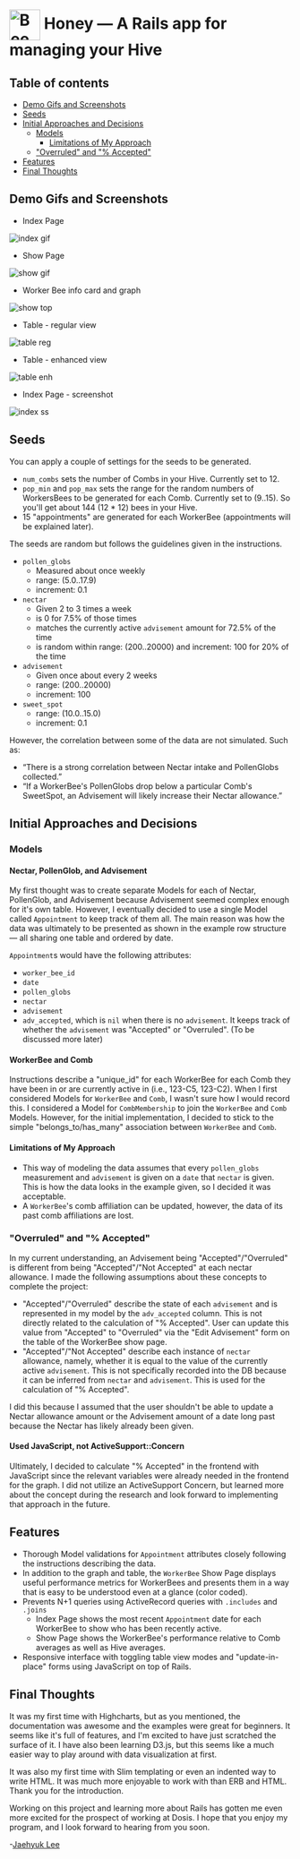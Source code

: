 # <img src="./public/favicon.ico" alt="Bee Icon" width="55" align="center"> Honey — A Rails app for managing your Hive

## Table of contents

* [Demo Gifs and Screenshots](#demo-gifs-and-screenshots)
* [Seeds](#seeds)
* [Initial Approaches and Decisions](#initial-approaches-and-decisions)
  * [Models](#models)
    * [Limitations of My Approach](#limitations-of-my-approach)
  * ["Overruled" and "% Accepted"](#overruled-and--accepted)
* [Features](#features)
* [Final Thoughts](#final-thoughts)

## Demo Gifs and Screenshots

* Index Page

![index gif][demo_index]

* Show Page

![show gif][demo_show]

* Worker Bee info card and graph

![show top][show_top]

* Table - regular view

![table reg][show_bot_1]

* Table - enhanced view

![table enh][show_bot_2]

* Index Page - screenshot

![index ss][index_page]

## Seeds

You can apply a couple of settings for the seeds to be generated.

* `num_combs` sets the number of Combs in your Hive. Currently set to 12.
* `pop_min` and `pop_max` sets the range for the random numbers of WorkersBees to be generated for each Comb. Currently set to (9..15). So you'll get about 144 (12 * 12) bees in your Hive.
* 15 "appointments" are generated for each WorkerBee (appointments will be explained later).

The seeds are random but follows the guidelines given in the instructions.

* `pollen_globs`
  * Measured about once weekly
  * range: (5.0..17.9)
  * increment: 0.1
* `nectar`
  * Given 2 to 3 times a week
  * is 0 for 7.5% of those times
  * matches the currently active `advisement` amount for 72.5% of the time
  * is random within range: (200..20000) and increment: 100 for 20% of the time
* `advisement`
  * Given once about every 2 weeks
  * range: (200..20000)
  * increment: 100
* `sweet_spot`
  * range: (10.0..15.0)
  * increment: 0.1

However, the correlation between some of the data are not simulated. Such as:

* “There is a strong correlation between Nectar intake and PollenGlobs collected.”
* “If a WorkerBee's PollenGlobs drop below a particular Comb's SweetSpot, an Advisement will likely increase their Nectar allowance.”

## Initial Approaches and Decisions

### Models

#### Nectar, PollenGlob, and Advisement

My first thought was to create separate Models for each of Nectar, PollenGlob, and Advisement because Advisement seemed complex enough for it's own table. However, I eventually decided to use a single Model called `Appointment` to keep track of them all. The main reason was how the data was ultimately to be presented as shown in the example row structure — all sharing one table and ordered by date.

`Appointment`s would have the following attributes:

* `worker_bee_id`
* `date`
* `pollen_globs`
* `nectar`
* `advisement`
* `adv_accepted`, which is `nil` when there is no `advisement`. It keeps track of whether the `advisement` was "Accepted" or "Overruled". (To be discussed more later)

#### WorkerBee and Comb

Instructions describe a "unique_id" for each WorkerBee for each Comb they have been in or are currently active in (i.e., 123-C5, 123-C2). When I first considered Models for `WorkerBee` and `Comb`, I wasn't sure how I would record this. I considered a Model for `CombMembership` to join the `WorkerBee` and `Comb` Models. However, for the initial implementation, I decided to stick to the simple "belongs_to/has_many" association between `WorkerBee` and `Comb`.

#### Limitations of My Approach

* This way of modeling the data assumes that every `pollen_globs` measurement and `advisement` is given on a `date` that `nectar` is given. This is how the data looks in the example given, so I decided it was acceptable.
* A `WorkerBee`'s  comb affiliation can be updated, however, the data of its past comb affiliations are lost.

### "Overruled" and "% Accepted"

In my current understanding, an Advisement being "Accepted"/"Overruled" is different from being "Accepted"/"Not Accepted" at each nectar allowance. I made the following assumptions about these concepts to complete the project:

* "Accepted"/"Overruled" describe the state of each `advisement` and is represented in my model by the `adv_accepted` column. This is not directly related to the calculation of "% Accepted". User can update this value from "Accepted" to "Overruled" via the "Edit Advisement" form on the table of the WorkerBee show page.
* "Accepted"/"Not Accepted" describe each instance of `nectar` allowance, namely, whether it is equal to the value of the currently active `advisement`. This is not specifically recorded into the DB because it can be inferred from `nectar` and `advisement`. This is used for the calculation of "% Accepted".

I did this because I assumed that the user shouldn't be able to update a Nectar allowance amount or the Advisement amount of a date long past because the Nectar has likely already been given.

#### Used JavaScript, not ActiveSupport::Concern

Ultimately, I decided to calculate "% Accepted" in the frontend with JavaScript since the relevant variables were already needed in the frontend for the graph. I did not utilize an ActiveSupport Concern, but learned more about the concept during the research and look forward to implementing that approach in the future.

## Features

* Thorough Model validations for `Appointment` attributes closely following the instructions describing the data.
* In addition to the graph and table, the `WorkerBee` Show Page displays useful performance metrics for WorkerBees and presents them in a way that is easy to be understood even at a glance (color coded).
* Prevents N+1 queries using ActiveRecord queries with `.includes` and `.joins`
  * Index Page shows the most recent `Appointment` date for each WorkerBee to show who has been recently active.
  * Show Page shows the WorkerBee's performance relative to Comb averages as well as Hive averages.
* Responsive interface with toggling table view modes and "update-in-place" forms using JavaScript on top of Rails.

## Final Thoughts

It was my first time with Highcharts, but as you mentioned, the documentation was awesome and the examples were great for beginners. It seems like it's full of features, and I'm excited to have just scratched the surface of it. I have also been learning D3.js, but this seems like a much easier way to play around with data visualization at first.

It was also my first time with Slim templating or even an indented way to write HTML. It was much more enjoyable to work with than ERB and HTML. Thank you for the introduction.

Working on this project and learning more about Rails has gotten me even more excited for the prospect of working at Dosis. I hope that you enjoy my program, and I look forward to hearing from you soon.

-[Jaehyuk Lee](mailto:jhlumd@gmail.com)

[favicon]: ./public/favicon.ico "Bee"
[demo_index]: ./app/assets/images/demo_index.gif "Index page demo gif"
[demo_show]: ./app/assets/images/demo_show.gif "Show page demo gif"
[show_top]: ./app/assets/images/ss_show_top.png "Worker Bee info card and graph"
[show_bot_1]: ./app/assets/images/ss_show_bot_1.png "Table - regular view"
[show_bot_2]: ./app/assets/images/ss_show_bot_2.png "Table - enhanced view"
[index_page]: ./app/assets/images/ss_index.png "Index page - screenshot"
